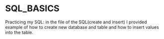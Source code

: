 # SQL_BASICS
Practicing my SQL:
in the file of the SQL(create and insert) I provided example of how to create new database and table and how to insert values into the table. 
